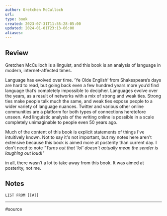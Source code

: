 ```yaml
---
author: Gretchen McCulloch
url: 
type: book
created: 2023-07-31T11:55:28-05:00
updated: 2024-01-01T23:13-06:00
aliases: 
---
```

## Review
Gretchen McCulloch is a linguist, and this book is an analysis of language in modern, internet-affected times.

Language has evolved over time. ‘Ye Olde English’ from Shakespeare’s days are hard to read, but going back even a few hundred years more you’d find language that’s completely impossible to decipher. Languages evolve over the years, as a result of networks with a mix of strong and weak ties. Strong ties make people talk much the same, and weak ties expose people to a wider variety of language nuances. Twitter and various other online communities are a platform for both types of connections heretofore unseen. And linguistic analysis of the writing online is possible in a scale completely unimaginable to people even 50 years ago.

Much of the content of this book is explicit statements of things I've intuitively known. Not to say it's not important, but my notes here aren't extensive because this book is aimed more at posterity than current day. I don't need to note _"Turns out that 'lol' doesn't actually mean the sender is laughing out loud!"_

in all, there wasn’t a lot to take away from this book. It was aimed at posterity, not me.

## Notes
```dataview
LIST FROM [[#]]
```

---
#source 